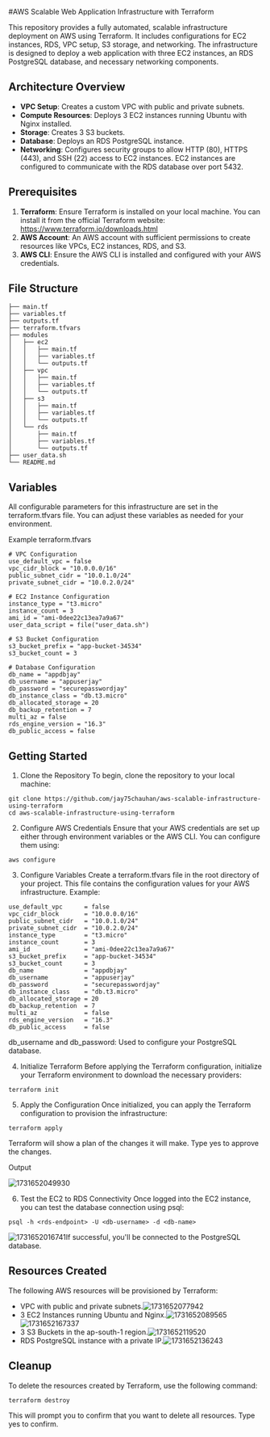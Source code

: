 #AWS Scalable Web Application Infrastructure with Terraform

This repository provides a fully automated, scalable infrastructure deployment on AWS using Terraform. It includes configurations for EC2 instances, RDS, VPC setup, S3 storage, and networking. The infrastructure is designed to deploy a web application with three EC2 instances, an RDS PostgreSQL database, and necessary networking components.

## Architecture Overview

- **VPC Setup**: Creates a custom VPC with public and private subnets.
- **Compute Resources**: Deploys 3 EC2 instances running Ubuntu with Nginx installed.
- **Storage**: Creates 3 S3 buckets.
- **Database**: Deploys an RDS PostgreSQL instance.
- **Networking**: Configures security groups to allow HTTP (80), HTTPS (443), and SSH (22) access to EC2 instances. EC2 instances are configured to communicate with the RDS database over port 5432.

## Prerequisites

1. **Terraform**: Ensure Terraform is installed on your local machine. You can install it from the official Terraform website: https://www.terraform.io/downloads.html
2. **AWS Account**: An AWS account with sufficient permissions to create resources like VPCs, EC2 instances, RDS, and S3.
3. **AWS CLI**: Ensure the AWS CLI is installed and configured with your AWS credentials.

## File Structure

```
├── main.tf
├── variables.tf
├── outputs.tf
├── terraform.tfvars
├── modules
│   ├── ec2
│   │   ├── main.tf
│   │   ├── variables.tf
│   │   └── outputs.tf
│   ├── vpc
│   │   ├── main.tf
│   │   ├── variables.tf
│   │   └── outputs.tf
│   ├── s3
│   │   ├── main.tf
│   │   ├── variables.tf
│   │   └── outputs.tf
│   └── rds
│       ├── main.tf
│       ├── variables.tf
│       └── outputs.tf
├── user_data.sh
└── README.md

```

## Variables

All configurable parameters for this infrastructure are set in the terraform.tfvars file. You can adjust these variables as needed for your environment.

Example terraform.tfvars

```
# VPC Configuration
use_default_vpc = false
vpc_cidr_block = "10.0.0.0/16"
public_subnet_cidr = "10.0.1.0/24"
private_subnet_cidr = "10.0.2.0/24"

# EC2 Instance Configuration
instance_type = "t3.micro"
instance_count = 3
ami_id = "ami-0dee22c13ea7a9a67"
user_data_script = file("user_data.sh")

# S3 Bucket Configuration
s3_bucket_prefix = "app-bucket-34534"
s3_bucket_count = 3

# Database Configuration
db_name = "appdbjay"
db_username = "appuserjay"
db_password = "securepasswordjay"
db_instance_class = "db.t3.micro"
db_allocated_storage = 20
db_backup_retention = 7
multi_az = false
rds_engine_version = "16.3"
db_public_access = false

```

## Getting Started

1. Clone the Repository
   To begin, clone the repository to your local machine:

```
git clone https://github.com/jay75chauhan/aws-scalable-infrastructure-using-terraform
cd aws-scalable-infrastructure-using-terraform
```

2. Configure AWS Credentials
   Ensure that your AWS credentials are set up either through environment variables or the AWS CLI. You can configure them using:

```
aws configure
```

3. Configure Variables
   Create a terraform.tfvars file in the root directory of your project. This file contains the configuration values for your AWS infrastructure. Example:

```
use_default_vpc      = false
vpc_cidr_block       = "10.0.0.0/16"
public_subnet_cidr   = "10.0.1.0/24"
private_subnet_cidr  = "10.0.2.0/24"
instance_type        = "t3.micro"
instance_count       = 3
ami_id               = "ami-0dee22c13ea7a9a67"
s3_bucket_prefix     = "app-bucket-34534"
s3_bucket_count      = 3
db_name              = "appdbjay"
db_username          = "appuserjay"
db_password          = "securepasswordjay"
db_instance_class    = "db.t3.micro"
db_allocated_storage = 20
db_backup_retention  = 7
multi_az             = false
rds_engine_version   = "16.3"
db_public_access     = false
```

db_username and db_password: Used to configure your PostgreSQL database.

4. Initialize Terraform
   Before applying the Terraform configuration, initialize your Terraform environment to download the necessary providers:

```
terraform init
```

5. Apply the Configuration
   Once initialized, you can apply the Terraform configuration to provision the infrastructure:

```
terraform apply
```

Terraform will show a plan of the changes it will make. Type yes to approve the changes.

Output

![1731652049930](images/README/1731652049930.png)

6. Test the EC2 to RDS Connectivity
   Once logged into the EC2 instance, you can test the database connection using psql:

```
psql -h <rds-endpoint> -U <db-username> -d <db-name>
```

![1731652016741](images/README/1731652016741.png)If successful, you'll be connected to the PostgreSQL database.

## Resources Created

The following AWS resources will be provisioned by Terraform:

- VPC with public and private subnets.![1731652077942](images/README/1731652077942.png)
- 3 EC2 Instances running Ubuntu and Nginx.![1731652089565](images/README/1731652089565.png)![1731652167337](images/README/1731652167337.png)
- 3 S3 Buckets in the ap-south-1 region.![1731652119520](images/README/1731652119520.png)
- RDS PostgreSQL instance with a private IP.![1731652136243](images/README/1731652136243.png)

## Cleanup

To delete the resources created by Terraform, use the following command:

```
terraform destroy
```

This will prompt you to confirm that you want to delete all resources. Type yes to confirm.
